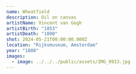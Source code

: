 ```yaml
---
name: Wheatfield
description: Oil on canvas
artistName: Vincent van Gogh
artistBirth: "1853"
artistDeath: "1890"
shot: 2024-05-21T00:00:00.000Z
location: "Rijksmuseum, Amsterdam"
year: "1888"
images:
  - image: ../../../public/assets/IMG_9913.jpg
---
```

